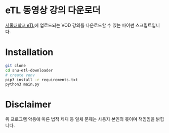 # eTL 동영상 강의 다운로더

[서울대학교 eTL](etl.snu.ac.kr)에 업로드되는 VOD 강의를 다운로드할 수 있는 파이썬 스크립트입니다.

# Installation

```bash
git clone
cd snu-etl-downloader
# create venv
pip3 install -r requirements.txt
python3 main.py
```

# Disclaimer

위 프로그램 악용에 따른 법적 제재 등 일체 문제는 사용자 본인의 몫이며 책임임을 밝힙니다.